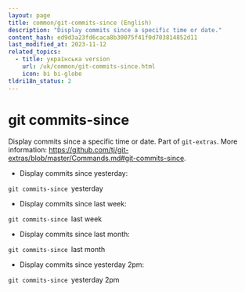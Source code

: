```yaml
---
layout: page
title: common/git-commits-since (English)
description: "Display commits since a specific time or date."
content_hash: ed9d3a23fd6caca8b30075f41f0d703814852d11
last_modified_at: 2023-11-12
related_topics:
  - title: українська version
    url: /uk/common/git-commits-since.html
    icon: bi bi-globe
tldri18n_status: 2
---
```

# git commits-since

Display commits since a specific time or date.
Part of `git-extras`.
More information: <https://github.com/tj/git-extras/blob/master/Commands.md#git-commits-since>.

- Display commits since yesterday:

`git commits-since `<span class="tldr-var badge badge-pill bg-dark-lm bg-white-dm text-white-lm text-dark-dm font-weight-bold">yesterday</span>

- Display commits since last week:

`git commits-since `<span class="tldr-var badge badge-pill bg-dark-lm bg-white-dm text-white-lm text-dark-dm font-weight-bold">last week</span>

- Display commits since last month:

`git commits-since `<span class="tldr-var badge badge-pill bg-dark-lm bg-white-dm text-white-lm text-dark-dm font-weight-bold">last month</span>

- Display commits since yesterday 2pm:

`git commits-since `<span class="tldr-var badge badge-pill bg-dark-lm bg-white-dm text-white-lm text-dark-dm font-weight-bold">yesterday 2pm</span>
